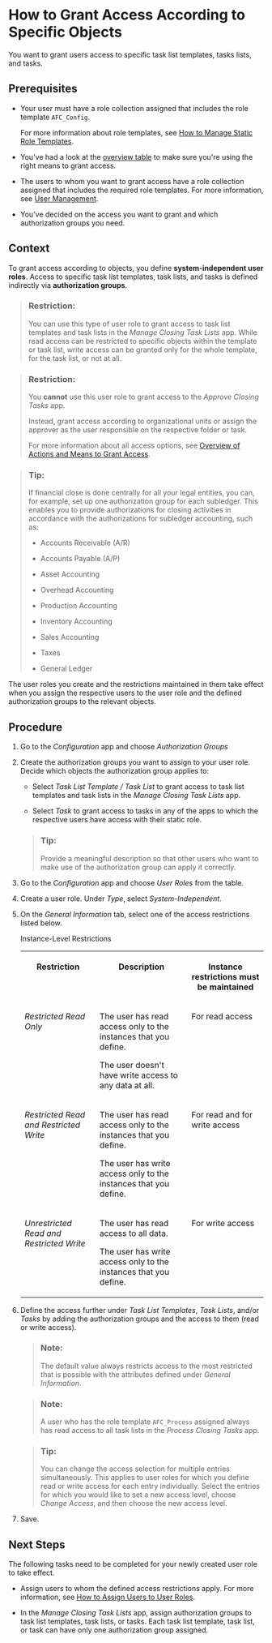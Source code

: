 <!-- loio0f2fcd871f154e969e1234d52e0ea7f8 -->

# How to Grant Access According to Specific Objects

You want to grant users access to specific task list templates, tasks lists, and tasks.



<a name="loio0f2fcd871f154e969e1234d52e0ea7f8__prereq_swt_22h_sjb"/>

## Prerequisites

-   Your user must have a role collection assigned that includes the role template `AFC_Config`.

    For more information about role templates, see [How to Manage Static Role Templates](how-to-manage-static-role-templates-0cca34d.md).

-   You've had a look at the [overview table](overview-of-actions-and-means-to-grant-access-6f05d23.md) to make sure you're using the right means to grant access.

-   The users to whom you want to grant access have a role collection assigned that includes the required role templates. For more information, see [User Management](user-management-ae7fa30.md).

-   You've decided on the access you want to grant and which authorization groups you need.




## Context

To grant access according to objects, you define **system-independent user roles**. Access to specific task list templates, task lists, and tasks is defined indirectly via **authorization groups**.

> ### Restriction:  
> You can use this type of user role to grant access to task list templates and task lists in the *Manage Closing Task Lists* app. While read access can be restricted to specific objects within the template or task list, write access can be granted only for the whole template, for the task list, or not at all.

> ### Restriction:  
> You **cannot** use this user role to grant access to the *Approve Closing Tasks* app.
> 
> Instead, grant access according to organizational units or assign the approver as the user responsible on the respective folder or task.
> 
> For more information about all access options, see [Overview of Actions and Means to Grant Access](overview-of-actions-and-means-to-grant-access-6f05d23.md).

> ### Tip:  
> If financial close is done centrally for all your legal entities, you can, for example, set up one authorization group for each subledger. This enables you to provide authorizations for closing activities in accordance with the authorizations for subledger accounting, such as:
> 
> -   Accounts Receivable \(A/R\)
> 
> -   Accounts Payable \(A/P\)
> 
> -   Asset Accounting
> 
> -   Overhead Accounting
> 
> -   Production Accounting
> 
> -   Inventory Accounting
> 
> -   Sales Accounting
> 
> -   Taxes
> 
> -   General Ledger

The user roles you create and the restrictions maintained in them take effect when you assign the respective users to the user role and the defined authorization groups to the relevant objects.



## Procedure

1.  Go to the *Configuration* app and choose *Authorization Groups*

2.  Create the authorization groups you want to assign to your user role. Decide which objects the authorization group applies to:

    -   Select *Task List Template / Task List* to grant access to task list templates and task lists in the *Manage Closing Task Lists* app.

    -   Select *Task* to grant access to tasks in any of the apps to which the respective users have access with their static role.


    > ### Tip:  
    > Provide a meaningful description so that other users who want to make use of the authorization group can apply it correctly.

3.  Go to the *Configuration* app and choose *User Roles* from the table.

4.  Create a user role. Under *Type*, select *System-Independent*.

5.  On the *General Information* tab, select one of the access restrictions listed below.

    <a name="loio0f2fcd871f154e969e1234d52e0ea7f8__d17e1191"/>Instance-Level Restrictions


    <table>
    <tr>
    <th valign="top">

    Restriction


    
    </th>
    <th valign="top">

    Description


    
    </th>
    <th valign="top">

    Instance restrictions must be maintained


    
    </th>
    </tr>
    <tr>
    <td valign="top">

    *Restricted Read Only*


    
    </td>
    <td valign="top">

    The user has read access only to the instances that you define.

    The user doesn't have write access to any data at all.


    
    </td>
    <td valign="top">

    For read access


    
    </td>
    </tr>
    <tr>
    <td valign="top">

    *Restricted Read and Restricted Write*


    
    </td>
    <td valign="top">

    The user has read access only to the instances that you define.

    The user has write access only to the instances that you define.


    
    </td>
    <td valign="top">

    For read and for write access


    
    </td>
    </tr>
    <tr>
    <td valign="top">

    *Unrestricted Read and Restricted Write*


    
    </td>
    <td valign="top">

    The user has read access to all data.

    The user has write access only to the instances that you define.


    
    </td>
    <td valign="top">

    For write access


    
    </td>
    </tr>
    </table>
    
6.  Define the access further under *Task List Templates*, *Task Lists*, and/or *Tasks* by adding the authorization groups and the access to them \(read or write access\).

    > ### Note:  
    > The default value always restricts access to the most restricted that is possible with the attributes defined under *General Information*.

    > ### Note:  
    > A user who has the role template `AFC_Process` assigned always has read access to all task lists in the *Process Closing Tasks* app.

    > ### Tip:  
    > You can change the access selection for multiple entries simultaneously. This applies to user roles for which you define read or write access for each entry individually. Select the entries for which you would like to set a new access level, choose *Change Access*, and then choose the new access level.

7.  Save.




<a name="loio0f2fcd871f154e969e1234d52e0ea7f8__postreq_rwn_gzl_bkb"/>

## Next Steps

The following tasks need to be completed for your newly created user role to take effect.

-   Assign users to whom the defined access restrictions apply. For more information, see [How to Assign Users to User Roles](how-to-assign-users-to-user-roles-8729c2d.md).

-   In the *Manage Closing Task Lists* app, assign authorization groups to task list templates, task lists, or tasks. Each task list template, task list, or task can have only one authorization group assigned.


